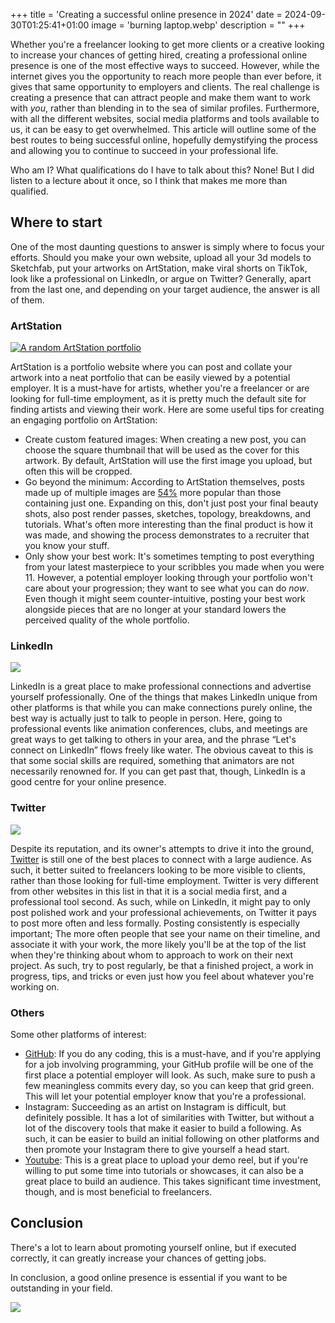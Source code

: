 +++
title = 'Creating a successful online presence in 2024'
date = 2024-09-30T01:25:41+01:00
image = 'burning laptop.webp'
description = ""
+++


Whether you're a freelancer looking to get more clients or a creative looking to increase your chances of getting hired, creating a professional online presence is one of the most effective ways to succeed. However, while the internet gives you the opportunity to reach more people than ever before, it gives that same opportunity to employers and clients. The real challenge is creating a presence that can attract people and make them want to work with *you*, rather than blending in to the sea of similar profiles. Furthermore, with all the different websites, social media platforms and tools available to us, it can be easy to get overwhelmed.
This article will outline some of the best routes to being successful online, hopefully demystifying the process and allowing you to continue to succeed in your professional life.

Who am I? What qualifications do I have to talk about this? None! But I did listen to a lecture about it once, so I think that makes me more than qualified.

## Where to start

One of the most daunting questions to answer is simply where to focus your efforts. Should you make your own website, upload all your 3d models to Sketchfab, put your artworks on ArtStation, make viral shorts on TikTok, look like a professional on LinkedIn, or argue on Twitter? Generally, apart from the last one, and depending on your target audience, the answer is all of them.

### ArtStation

[![A random ArtStation portfolio](artstation.jpg)](https://www.artstation.com/strike_digital)

ArtStation is a portfolio website where you can post and collate your artwork into a neat portfolio that can be easily viewed by a potential employer. It is a must-have for artists, whether you're a freelancer or are looking for full-time employment, as it is pretty much the default site for finding artists and viewing their work. Here are some useful tips for creating an engaging portfolio on ArtStation:

- Create custom featured images: When creating a new post, you can choose the square thumbnail that will be used as the cover for this artwork. By default, ArtStation will use the first image you upload, but often this will be cropped. 
- Go beyond the minimum: According to ArtStation themselves, posts made up of multiple images are [54%](https://magazine.artstation.com/2016/12/artstation-account/) more popular than those containing just one. Expanding on this, don't just post your final beauty shots, also post render passes, sketches, topology, breakdowns, and tutorials. What's often more interesting than the final product is how it was made, and showing the process demonstrates to a recruiter that you know your stuff.
- Only show your best work: It's sometimes tempting to post everything from your latest masterpiece to your scribbles you made when you were 11. However, a potential employer looking through your portfolio won't care about your progression; they want to see what you can do *now*. Even though it might seem counter-intuitive, posting your best work alongside pieces that are no longer at your standard lowers the perceived quality of the whole portfolio.


### LinkedIn

![](linkedin.png)

LinkedIn is a great place to make professional connections and advertise yourself professionally. One of the things that makes LinkedIn unique from other platforms is that while you can make connections purely online, the best way is actually just to talk to people in person. Here, going to professional events like animation conferences, clubs, and meetings are great ways to get talking to others in your area, and the phrase “Let's connect on LinkedIn” flows freely like water. The obvious caveat to this is that some social skills are required, something that animators are not necessarily renowned for. If you can get past that, though, LinkedIn is a good centre for your online presence.


### Twitter

![](twitter.jpg)

Despite its reputation, and its owner's attempts to drive it into the ground, [Twitter](https://x.com/StrikeDigital1) is still one of the best places to connect with a large audience. As such, it better suited to freelancers looking to be more visible to clients, rather than those looking for full-time employment. Twitter is very different from other websites in this list in that it is a social media first, and a professional tool second. As such, while on LinkedIn, it might pay to only post polished work and your professional achievements, on Twitter it pays to post more often and less formally. Posting consistently is especially important; The more often people that see your name on their timeline, and associate it with your work, the more likely you'll be at the top of the list when they're thinking about whom to approach to work on their next project. As such, try to post regularly, be that a finished project, a work in progress, tips, and tricks or even just how you feel about whatever you're working on.


### Others

Some other platforms of interest:

- [GitHub](https://github.com/strike-digital): If you do any coding, this is a must-have, and if you're applying for a job involving programming, your GitHub profile will be one of the first place a potential employer will look. As such, make sure to push a few meaningless commits every day, so you can keep that grid green. This will let your potential employer know that you're a professional.
- Instagram: Succeeding as an artist on Instagram is difficult, but definitely possible. It has a lot of similarities with Twitter, but without a lot of the discovery tools that make it easier to build a following. As such, it can be easier to build an initial following on other platforms and then promote your Instagram there to give yourself a head start.
- [Youtube](https://www.youtube.com/@StrikeDigital3D): This is a great place to upload your demo reel, but if you're willing to put some time into tutorials or showcases, it can also be a great place to build an audience. This takes significant time investment, though, and is most beneficial to freelancers.


## Conclusion

There's a lot to learn about promoting yourself online, but if executed correctly, it can greatly increase your chances of getting jobs.

In conclusion, a good online presence is essential if you want to be outstanding in your field.

![](outstanding.jpg)
